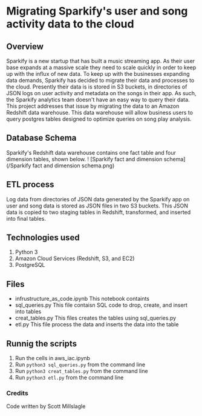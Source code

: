 # Migrating Sparkify's user and song activity data to the cloud

## Overview
Sparkify is a new startup that has built a music streaming app. As their user base expands at a massive scale they need to scale quickly in order to keep up with the influx of new data. To keep up with the businesses expanding data demands, Sparkify has decided to migrate their data and processes to the cloud. Presently their data is is stored in S3 buckets, in directories of JSON logs on user activity and metadata on the songs in their app. As such, the Sparkify analytics team doesn't have an easy way to query their data. This project addresses that issue by migrating the data to an Amazon Redshift data warehouse. This data warehouse will allow business users to query postgres tables designed to optimize queries on song play analysis.

## Database Schema
Sparkify's Redshift data warehouse contains one fact table and four dimension tables, shown below.
! [Sparkify fact and dimension schema](/Sparkify fact and dimension schema.png)


## ETL process
Log data from directories of JSON data generated by the Sparkify app on user and song data is stored as JSON files in two S3 buckets. This JSON data is copied to two staging tables in Redshift, transformed, and inserted into final tables.

## Technologies used
1. Python 3
2. Amazon Cloud Services (Redshift, S3, and EC2)
3. PostgreSQL

## Files
- infrustructure_as_code.ipynb This notebook containts  
- sql_queries.py This file contaisn SQL code to drop, create, and insert into tables
- creat_tables.py This files creates the tables using sql_queries.py
- etl.py This file process the data and inserts the data into the table

## Runnig the scripts
1. Run the cells in aws_iac.ipynb
2. Run ``python3 sql_queries.py`` from the command line
3. Run ``python3 creat_tables.py`` from the command line
4. Run ``python3 etl.py`` from the command line

### Credits
Code written by Scott Millslagle
